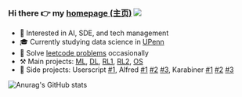 ### Hi there 👉 my [homepage (主页)](https://realliyifei.github.io)  ![](https://komarev.com/ghpvc/?username=realliyifei&label=Views&color=0ABAB5)
- 🧠 Interested in AI, SDE, and tech management
- 🎓 Currently studying data science in [UPenn](https://dats.seas.upenn.edu/program/)
- 📒 Solve [leetcode problems](https://app.gitbook.com/@realliyifei/s/leetcode/v/main/) occasionally
- ⚒️ Main projects: [ML](https://github.com/realliyifei/ML-Project-Hotel-Cancellation-Prediction), [DL](https://github.com/realliyifei/DL-Project-Shopee-Product-Match), [RL1](https://github.com/realliyifei/RL-Project-IRL-Gridworld), [RL2](https://github.com/realliyifei/RL-Project-RL-in-Computer-System), [OS](https://github.com/realliyifei/Linux-File-System-Demo)
- 🥳 Side projects: Userscript [#1](https://github.com/realliyifei/Userscript-Wikipedia-Optimizor), Alfred [#1](https://github.com/realliyifei/Alfred-Sequential-Strings-Creator) [#2](https://github.com/realliyifei/Alfred-File-Renamer) [#3](https://github.com/realliyifei/Alfred-Safari-Window-for-LRHS-Tabs), Karabiner [#1](https://github.com/realliyifei/Mac-Karabiner-Media-Control-by-Hyperkey) [#2](https://github.com/realliyifei/Mac-Karabiner-Number-Function-Keys) [#3](https://github.com/realliyifei/Mac-Karabiner-Chinese-Punctuations-to-Halfwidth-Forms)

![Anurag's GitHub stats](https://github-readme-stats.vercel.app/api?username=realliyifei&show_icons=true&title_color=D73672&icon_color=F0C947&text_color=0ABAB5&bg_color=00000000)
